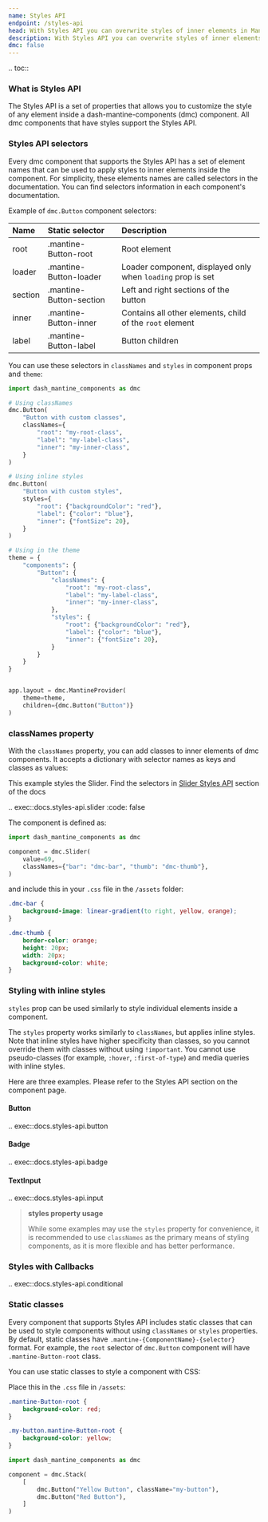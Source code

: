 ```yaml
---
name: Styles API
endpoint: /styles-api
head: With Styles API you can overwrite styles of inner elements in Mantine components with classNames or styles props.
description: With Styles API you can overwrite styles of inner elements in Mantine components with classNames or styles props.
dmc: false
---
```


.. toc::


### What is Styles API

The Styles API is a set of properties that allows you to customize the style of any element inside a dash-mantine-components (dmc) component. All dmc components that have styles support the Styles API.

### Styles API selectors

Every dmc component that supports the Styles API has a set of element names that can be used to apply styles to inner elements inside the component. For simplicity, these elements names are called selectors in the documentation. You can find selectors information in each component's documentation.

Example of `dmc.Button` component selectors:


| Name    | Static selector         | Description                                                 |
|:--------|:------------------------|:------------------------------------------------------------|
| root    | .mantine-Button-root    | Root element                                                |
| loader  | .mantine-Button-loader  | Loader component, displayed only when `loading` prop is set |
| section | .mantine-Button-section | Left and right sections of the button                       |
| inner   | .mantine-Button-inner   | Contains all other elements, child of the `root` element    |
| label   | .mantine-Button-label   | Button children                                             |



You can use these selectors in `classNames` and `styles` in component props and `theme`:

```python
import dash_mantine_components as dmc

# Using classNames
dmc.Button(
    "Button with custom classes",
    classNames={
        "root": "my-root-class",
        "label": "my-label-class",
        "inner": "my-inner-class",
    }
)

# Using inline styles
dmc.Button(
    "Button with custom styles",
    styles={
        "root": {"backgroundColor": "red"},
        "label": {"color": "blue"},
        "inner": {"fontSize": 20},
    }
)
```

```python
# Using in the theme
theme = {
    "components": {
        "Button": {
            "classNames": {
                "root": "my-root-class",
                "label": "my-label-class",
                "inner": "my-inner-class",
            },
            "styles": {
                "root": {"backgroundColor": "red"},
                "label": {"color": "blue"},
                "inner": {"fontSize": 20},
            }
        }
    }
}


app.layout = dmc.MantineProvider(    
    theme=theme,
    children={dmc.Button("Button")}
)

```


### classNames property

With the `classNames` property, you can add classes to inner elements of dmc components. It accepts a dictionary with 
selector names as keys and classes as values:

This example styles the Slider.  Find the selectors in [Slider Styles API](/components/slider#slider-selectors) section of the docs

.. exec::docs.styles-api.slider
    :code: false



The component is defined as:

```python
import dash_mantine_components as dmc

component = dmc.Slider(
    value=69,
    classNames={"bar": "dmc-bar", "thumb": "dmc-thumb"},
)
```

and include this in your `.css` file in the `/assets` folder:

```css
.dmc-bar {
    background-image: linear-gradient(to right, yellow, orange);
}

.dmc-thumb {
    border-color: orange;
    height: 20px;
    width: 20px;
    background-color: white;
}
```



### Styling with inline styles

`styles` prop can be used similarly to style individual elements inside a component. 

The `styles` property works similarly to `classNames`, but applies inline styles. Note that inline styles have higher
specificity than classes, so you cannot override them with classes without using `!important`. You cannot use 
pseudo-classes (for example, `:hover`, `:first-of-type`) and media queries with inline styles.

Here are three examples.  Please refer to the Styles API section on the component page.

#### Button

.. exec::docs.styles-api.button

#### Badge

.. exec::docs.styles-api.badge

#### TextInput

.. exec::docs.styles-api.input

> **styles property usage**
>
> While some examples may use the `styles` property for convenience, it is recommended to use `classNames` as the
> primary means of styling components, as it is more flexible and has better performance.

### Styles with Callbacks

.. exec::docs.styles-api.conditional


### Static classes

Every component that supports Styles API includes static classes that can be used to style components without using
`classNames` or `styles` properties. By default, static classes have `.mantine-{ComponentName}-{selector}` format. 
For example, the `root` selector of `dmc.Button` component will have `.mantine-Button-root` class.

You can use static classes to style a component with CSS:

Place this in the `.css` file in `/assets`:

```css
.mantine-Button-root {
    background-color: red;
}

.my-button.mantine-Button-root {
    background-color: yellow;
}
```

```python
import dash_mantine_components as dmc

component = dmc.Stack(
    [
        dmc.Button("Yellow Button", className="my-button"),
        dmc.Button("Red Button"),
    ]
)

```
